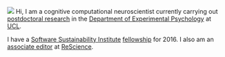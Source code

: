 <p><img src="//avatars3.githubusercontent.com/u/5082092?v=3&amp;s=460">
Hi, I am a cognitive computational neuroscientist currently carrying out <a href="http://bradlove.org/lab#people">postdoctoral research</a> in the <a href="//www.ucl.ac.uk/pals/research/experimental-psychology/">Department of Experimental Psychology</a> at <a href="//www.ucl.ac.uk/">UCL</a>.</p>

<p>I have a <a href="//www.software.ac.uk/">Software Sustainability Institute</a> <a href="//software.ac.uk/fellows/olivia-guest">fellowship</a> for 2016. I also am an <a href="//rescience.github.io/board/">associate editor</a> at <a href="//rescience.github.io/">ReScience</a>.</p>

<!--<p>I am available for <a href="//www.ox.ac.uk/news-and-events/find-an-expert/dr-olivia-guest">consultation services</a> regarding computational cognitive modelling.</p>-->
